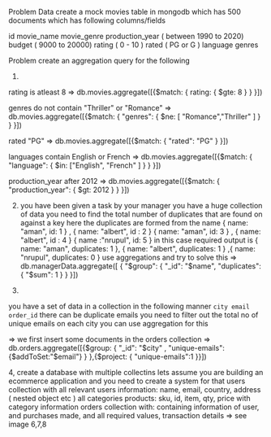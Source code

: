 Problem
Data
create a mock movies table in mongodb which has 500 documents which has following columns/fields

id
movie_name
movie_genre
production_year ( between 1990 to 2020)
budget ( 9000 to 20000)
rating ( 0 - 10 )
rated ( PG or G )
language
genres


Problem
create an aggregation query for the following


1.
rating is atleast 8
=>  db.movies.aggregate([{$match: { rating: { $gte: 8 } } }])


genres do not contain "Thriller" or "Romance"
=> db.movies.aggregate([{$match: { "genres": { $ne: [ "Romance","Thriller"  ]  }  } }])


rated "PG"
=> db.movies.aggregate([{$match: { "rated": "PG"  } }])



languages contain English or French
=> db.movies.aggregate([{$match: { "language": { $in: ["English", "French" ] } } }])



production_year after 2012
=> db.movies.aggregate([{$match: { "production_year": { $gt: 2012  } } }])


2. you have been given a task by your manager
you have a huge collection of data
you need to find the total number of duplicates that are found on against a key
here the duplicates are formed from the name
{ name: "aman", id: 1 } , { name: "albert", id : 2 } { name: "aman", id: 3 } , { name: "albert", id : 4 }  { name :"nrupul", id: 5 }
in this case required output is
{ name: "aman", duplicates: 1 }, { name: "albert", duplicates: 1 } ,{ name: "nrupul", duplicates: 0 }
use aggregations and try to solve this
=> db.managerData.aggregate([ { "$group": { "_id": "$name", "duplicates": { "$sum": 1 } } }])


3.
you have a set of data in a collection in the following manner ```
city
email
order_id ```
there can be duplicate emails
you need to filter out the total no of unique emails on each city
you can use aggregation for this


=> we first insert some documents in the orders collection
=> db.orders.aggregate([{$group: { "_id": "$city" , "unique-emails":{$addToSet:"$email"} } },{$project: { "unique-emails":1  }}])


4,
create a database with multiple collectins
lets assume you are building an ecommerce application and you need to create a system for that
users collection with all relevant users information: name, email, country, address ( nested object etc )
all categories
products: sku, id, item, qty, price with category information
orders collection with: containing information of user, and purchases made, and all required values, transaction details
=> see image 6,7,8
